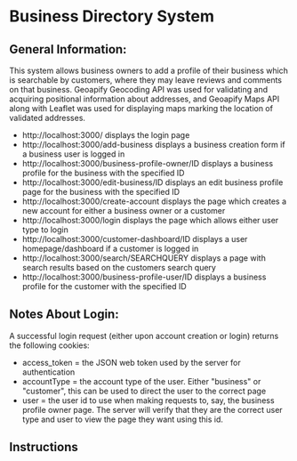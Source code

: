 # Business Directory System

## General Information:

This system allows business owners to add a profile of their business which is searchable by customers, where they may leave reviews and comments on that business. Geoapify Geocoding API was used for validating and acquiring positional information about addresses, and Geoapify Maps API along with Leaflet was used for displaying maps marking the location of validated addresses.

- http://localhost:3000/ displays the login page
- http://localhost:3000/add-business displays a business creation form if a business user is logged in
- http://localhost:3000/business-profile-owner/ID displays a business profile for the business with the specified ID
- http://localhost:3000/edit-business/ID displays an edit business profile page for the business with the specified ID
- http://localhost:3000/create-account displays the page which creates a new account for either a business owner or a customer
- http://localhost:3000/login displays the page which allows either user type to login
- http://localhost:3000/customer-dashboard/ID displays a user homepage/dashboard if a customer is logged in
- http://localhost:3000/search/SEARCHQUERY displays a page with search results based on the customers search query
- http://localhost:3000/business-profile-user/ID displays a business profile for the customer with the specified ID

## Notes About Login:

A successful login request (either upon account creation or login) returns the following cookies:

- access_token = the JSON web token used by the server for authentication
- accountType = the account type of the user. Either "business" or "customer", this can be used to direct the user to the correct page
- user = the user id to use when making requests to, say, the business profile owner page. The server will verify that they are the correct user type and user to view the page they want using this id.

## Instructions
